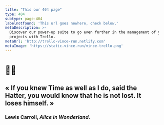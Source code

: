 ```yaml
---
title: "This our 404 page"
type: 404
subtype: page-404
labelnotfound: 'This url goes nowhere, check below.'
metaDescription: >-
  Discover our power-up suite to go even further in the management of your
  projects with Trello.
metaUrl: 'http://trello-vince-run.netlify.com'
metaImage: 'https://static.vince.run/vince-trello.png'
---
```

# 🐰⏰

## «  If you knew Time as well as I do, said the Hatter, you would know that he is not lost. It loses himself. »

### Lewis Carroll, *Alice in Wonderland.*



